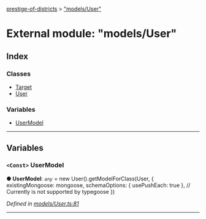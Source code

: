 [prestige-of-districts](../README.md) > ["models/User"](../modules/_models_user_.md)

# External module: "models/User"

## Index

### Classes

* [Target](../classes/_models_user_.target.md)
* [User](../classes/_models_user_.user.md)

### Variables

* [UserModel](_models_user_.md#usermodel)

---

## Variables

<a id="usermodel"></a>

### `<Const>` UserModel

**● UserModel**: *`any`* =  new User().getModelForClass(User, {
  existingMongoose: mongoose,
  schemaOptions: { usePushEach: true }, // Currently is not supported by typegoose
})

*Defined in [models/User.ts:81](https://github.com/YarosJ/prestige-of-districts/blob/828e334/models/User.ts#L81)*

___

